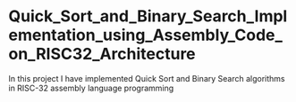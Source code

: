 # Quick_Sort_and_Binary_Search_Implementation_using_Assembly_Code_on_RISC32_Architecture
In this project I have implemented Quick Sort and Binary Search algorithms in RISC-32 assembly language programming
